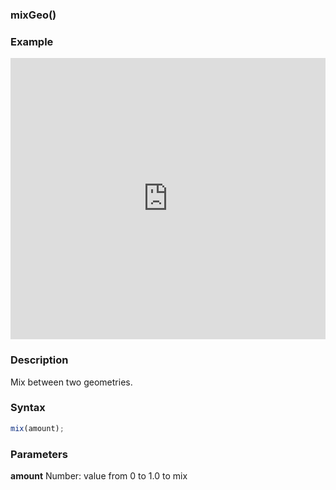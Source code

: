 ### mixGeo()

### Example

<iframe width="100%" height="450px" src="https://shader-park.appspot.com/sculpture/-LhBKYiVaq9-d-LmnImX?example=true&embed=true" frameborder="0"></iframe>

### Description
Mix between two geometries.

### Syntax
```js
mix(amount);
```

### Parameters
**amount** Number: value from 0 to 1.0 to mix